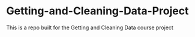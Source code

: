 # Getting-and-Cleaning-Data-Project
This is a repo built for the Getting and Cleaning Data course project 

